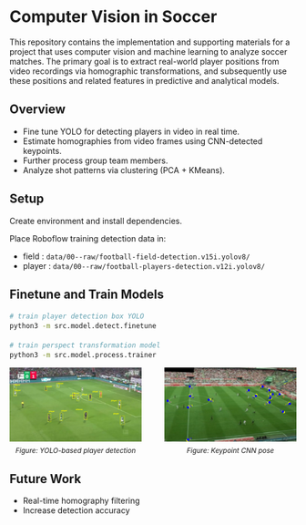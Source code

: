 # Computer Vision in Soccer

This repository contains the implementation and supporting materials for a project that uses computer vision and machine learning to analyze soccer matches. The primary goal is to extract real-world player positions from video recordings via homographic transformations, and subsequently use these positions and related features in predictive and analytical models.
## Overview

- Fine tune YOLO for detecting players in video in real time.
- Estimate homographies from video frames using CNN-detected keypoints.
- Further process group team members.
- Analyze shot patterns via clustering (PCA + KMeans).

## Setup

Create environment and install dependencies.

Place Roboflow training detection data in:
- field  : 
`data/00--raw/football-field-detection.v15i.yolov8/`
- player : 
`data/00--raw/football-players-detection.v12i.yolov8/`


## Finetune and Train Models

```bash
# train player detection box YOLO
python3 -m src.model.detect.finetune

# train perspect transformation model
python3 -m src.model.process.trainer
```


<div style="display: flex; justify-content: center; gap: 40px; align-items: flex-start;">

  <div style="text-align: center;">
    <img src="reports/upper_half.png" width="320" alt="YOLO-based player detection">
    <div style="margin-top: 5px; font-style: italic; font-size: 12px;">Figure: YOLO-based player detection</div>
  </div>

  <div style="text-align: center;">
    <img src="reports/parte_superior.png" width="320" alt="Keypoint CNN pose">
    <div style="margin-top: 5px; font-style: italic; font-size: 12px;">Figure: Keypoint CNN pose</div>
  </div>

</div>



<!-- ## Full system

See actual models working:
```bash
    python3 -m src.process.real_time
```

  <div style="text-align: center;">
    <img src="reports/square resultados.png" width="480" alt="Figure: Real-time inference - checkpoint">
    <div style="margin-top: 5px; font-style: italic; font-size: 12px;">Figure: Keypoint CNN pose</div>
  </div> -->


## Future Work

- Real-time homography filtering
- Increase detection accuracy

